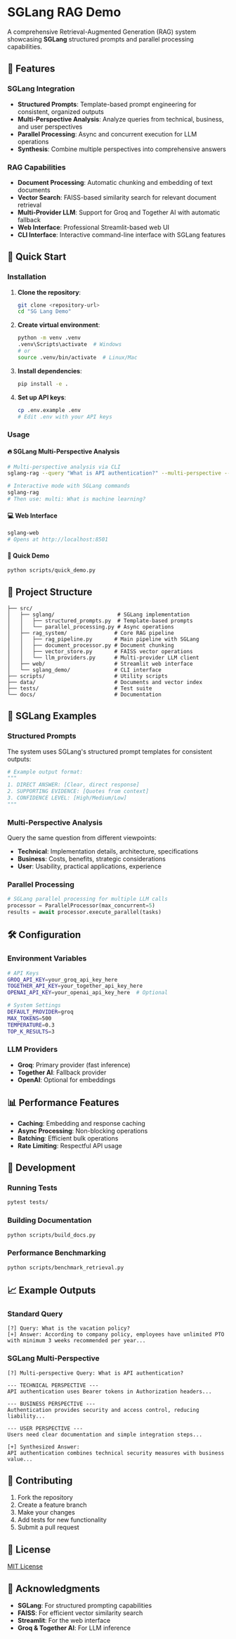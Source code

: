 # SGLang RAG Demo

A comprehensive Retrieval-Augmented Generation (RAG) system showcasing **SGLang** structured prompts and parallel processing capabilities.

## 🌟 Features

### SGLang Integration
- **Structured Prompts**: Template-based prompt engineering for consistent, organized outputs
- **Multi-Perspective Analysis**: Analyze queries from technical, business, and user perspectives
- **Parallel Processing**: Async and concurrent execution for LLM operations
- **Synthesis**: Combine multiple perspectives into comprehensive answers

### RAG Capabilities
- **Document Processing**: Automatic chunking and embedding of text documents
- **Vector Search**: FAISS-based similarity search for relevant document retrieval
- **Multi-Provider LLM**: Support for Groq and Together AI with automatic fallback
- **Web Interface**: Professional Streamlit-based web UI
- **CLI Interface**: Interactive command-line interface with SGLang features

## 🚀 Quick Start

### Installation

1. **Clone the repository**:
   ```bash
   git clone <repository-url>
   cd "SG Lang Demo"
   ```

2. **Create virtual environment**:
   ```bash
   python -m venv .venv
   .venv\Scripts\activate  # Windows
   # or
   source .venv/bin/activate  # Linux/Mac
   ```

3. **Install dependencies**:
   ```bash
   pip install -e .
   ```

4. **Set up API keys**:
   ```bash
   cp .env.example .env
   # Edit .env with your API keys
   ```

### Usage

#### 🔥 SGLang Multi-Perspective Analysis

```bash
# Multi-perspective analysis via CLI
sglang-rag --query "What is API authentication?" --multi-perspective --verbose

# Interactive mode with SGLang commands
sglang-rag
# Then use: multi: What is machine learning?
```

#### 💻 Web Interface

```bash
sglang-web
# Opens at http://localhost:8501
```

#### 🧪 Quick Demo

```bash
python scripts/quick_demo.py
```

## 📁 Project Structure

```
├── src/
│   ├── sglang/                    # SGLang implementation
│   │   ├── structured_prompts.py  # Template-based prompts
│   │   └── parallel_processing.py # Async operations
│   ├── rag_system/               # Core RAG pipeline
│   │   ├── rag_pipeline.py       # Main pipeline with SGLang
│   │   ├── document_processor.py # Document chunking
│   │   ├── vector_store.py       # FAISS vector operations
│   │   └── llm_providers.py      # Multi-provider LLM client
│   ├── web/                      # Streamlit web interface
│   └── sglang_demo/              # CLI interface
├── scripts/                      # Utility scripts
├── data/                         # Documents and vector index
├── tests/                        # Test suite
└── docs/                         # Documentation
```

## 🎯 SGLang Examples

### Structured Prompts

The system uses SGLang's structured prompt templates for consistent outputs:

```python
# Example output format:
"""
1. DIRECT ANSWER: [Clear, direct response]
2. SUPPORTING EVIDENCE: [Quotes from context]
3. CONFIDENCE LEVEL: [High/Medium/Low]
"""
```

### Multi-Perspective Analysis

Query the same question from different viewpoints:

- **Technical**: Implementation details, architecture, specifications
- **Business**: Costs, benefits, strategic considerations
- **User**: Usability, practical applications, experience

### Parallel Processing

```python
# SGLang parallel processing for multiple LLM calls
processor = ParallelProcessor(max_concurrent=5)
results = await processor.execute_parallel(tasks)
```

## 🛠️ Configuration

### Environment Variables

```bash
# API Keys
GROQ_API_KEY=your_groq_api_key_here
TOGETHER_API_KEY=your_together_api_key_here
OPENAI_API_KEY=your_openai_api_key_here  # Optional

# System Settings
DEFAULT_PROVIDER=groq
MAX_TOKENS=500
TEMPERATURE=0.3
TOP_K_RESULTS=3
```

### LLM Providers

- **Groq**: Primary provider (fast inference)
- **Together AI**: Fallback provider
- **OpenAI**: Optional for embeddings

## 📊 Performance Features

- **Caching**: Embedding and response caching
- **Async Processing**: Non-blocking operations
- **Batching**: Efficient bulk operations
- **Rate Limiting**: Respectful API usage

## 🧪 Development

### Running Tests

```bash
pytest tests/
```

### Building Documentation

```bash
python scripts/build_docs.py
```

### Performance Benchmarking

```bash
python scripts/benchmark_retrieval.py
```

## 📈 Example Outputs

### Standard Query
```
[?] Query: What is the vacation policy?
[+] Answer: According to company policy, employees have unlimited PTO with minimum 3 weeks recommended per year...
```

### SGLang Multi-Perspective
```
[?] Multi-perspective Query: What is API authentication?

--- TECHNICAL PERSPECTIVE ---
API authentication uses Bearer tokens in Authorization headers...

--- BUSINESS PERSPECTIVE ---
Authentication provides security and access control, reducing liability...

--- USER PERSPECTIVE ---
Users need clear documentation and simple integration steps...

[+] Synthesized Answer:
API authentication combines technical security measures with business value...
```

## 🤝 Contributing

1. Fork the repository
2. Create a feature branch
3. Make your changes
4. Add tests for new functionality
5. Submit a pull request

## 📄 License

[MIT License](LICENSE)

## 🙏 Acknowledgments

- **SGLang**: For structured prompting capabilities
- **FAISS**: For efficient vector similarity search
- **Streamlit**: For the web interface
- **Groq & Together AI**: For LLM inference

